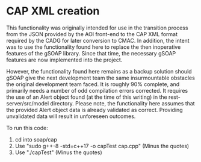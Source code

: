 # CAP XML creation
This functionality was originally intended for use in the transition
process from the JSON provided by the AOI front-end to the CAP XML
format required by the CADG for later conversion to CMAC. In addition,
the intent was to use the functionality found here to replace the then
inoperative features of the gSOAP library. Since that time, the
necessary gSOAP features are now implemented into the project.

However, the functionality found here remains as a backup solution should
gSOAP give the next development team the same insurmountable obstacles
the original development team faced. It is roughly 90% complete, and
primarily needs a number of odd compilation errors corrected. It requires
the use of an Alert object found (at the time of this writing) in the
rest-server/src/model directory. Please note, the functionality here
assumes that the provided Alert object data is already validated as
correct. Providing unvalidated data will result in unforeseen outcomes.

To run this code:
1. cd into soap/cap
2. Use "sudo g++-8 -std=c++17 -o capTest cap.cpp" (Minus the quotes)
3. Use "./capTest" (Minus the quotes)